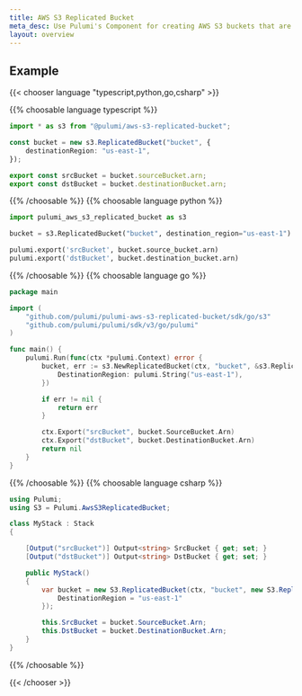 ```yaml
---
title: AWS S3 Replicated Bucket
meta_desc: Use Pulumi's Component for creating AWS S3 buckets that are replicated across regions using infrastructure as code.
layout: overview
---
```


<!-- Write a brief description of your package. -->

## Example

<!-- Provide a simple example of how to use your package, ideally in all languages. -->

{{< chooser language "typescript,python,go,csharp" >}}

{{% choosable language typescript %}}

```typescript
import * as s3 from "@pulumi/aws-s3-replicated-bucket";

const bucket = new s3.ReplicatedBucket("bucket", {
    destinationRegion: "us-east-1",
});

export const srcBucket = bucket.sourceBucket.arn;
export const dstBucket = bucket.destinationBucket.arn;
```

{{% /choosable %}}
{{% choosable language python %}}

```python
import pulumi_aws_s3_replicated_bucket as s3

bucket = s3.ReplicatedBucket("bucket", destination_region="us-east-1")

pulumi.export('srcBucket', bucket.source_bucket.arn)
pulumi.export('dstBucket', bucket.destination_bucket.arn)
```

{{% /choosable %}}
{{% choosable language go %}}

```go
package main

import (
	"github.com/pulumi/pulumi-aws-s3-replicated-bucket/sdk/go/s3"
	"github.com/pulumi/pulumi/sdk/v3/go/pulumi"
)

func main() {
	pulumi.Run(func(ctx *pulumi.Context) error {
        bucket, err := s3.NewReplicatedBucket(ctx, "bucket", &s3.ReplicatedBucketArgs{
    	    DestinationRegion: pulumi.String("us-east-1"),
        })

        if err != nil {
			return err
		}

		ctx.Export("srcBucket", bucket.SourceBucket.Arn)
        ctx.Export("dstBucket", bucket.DestinationBucket.Arn)
		return nil
    }
}
```

{{% /choosable %}}
{{% choosable language csharp %}}

```csharp
using Pulumi;
using S3 = Pulumi.AwsS3ReplicatedBucket;

class MyStack : Stack
{

    [Output("srcBucket")] Output<string> SrcBucket { get; set; }
    [Output("dstBucket")] Output<string> DstBucket { get; set; }

    public MyStack()
    {
        var bucket = new S3.ReplicatedBucket(ctx, "bucket", new S3.ReplicatedBucketArgs{
            DestinationRegion = "us-east-1"
        });

        this.SrcBucket = bucket.SourceBucket.Arn;
        this.DstBucket = bucket.DestinationBucket.Arn;
    }
}
```

{{% /choosable %}}

{{< /chooser >}}
